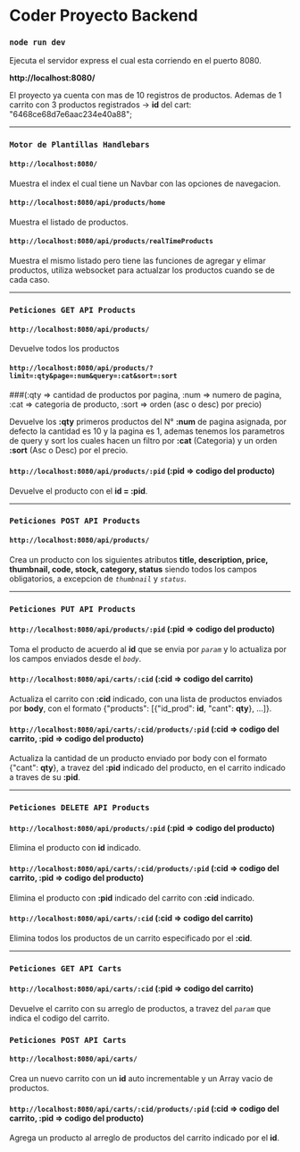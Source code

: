 # Coder Proyecto Backend

### `node run dev`

Ejecuta el servidor express el cual esta corriendo en el puerto 8080.

**http://localhost:8080/**

El proyecto ya cuenta con mas de 10 registros de productos.
Ademas de 1 carrito con 3 productos registrados -> **id** del cart: "6468ce68d7e6aac234e40a88";

***

### `Motor de Plantillas Handlebars`

#### `http://localhost:8080/`

Muestra el index el cual tiene un Navbar con las opciones de navegacion.

#### `http://localhost:8080/api/products/home`

Muestra el listado de productos.

#### `http://localhost:8080/api/products/realTimeProducts`

Muestra el mismo listado pero tiene las funciones de agregar y elimar productos, 
utiliza websocket para actualzar los productos cuando se de cada caso.

***

### `Peticiones GET API Products`

#### `http://localhost:8080/api/products/`

Devuelve todos los productos

#### `http://localhost:8080/api/products/?limit=:qty&page=:num&query=:cat&sort=:sort` 
###(:qty => cantidad de productos por pagina, :num => numero de pagina, :cat => categoria de producto, :sort => orden (asc o desc) por precio)


Devuelve los **:qty** primeros productos del N° **:num** de pagina asignada, por defecto la cantidad es 10 y la pagina es 1,
ademas tenemos los parametros de query y sort los cuales hacen un filtro por **:cat** (Categoria) y un orden **:sort** (Asc o Desc) por el precio.

#### `http://localhost:8080/api/products/:pid` (:pid => codigo del producto)

Devuelve el producto con el **id = :pid**.

***

### `Peticiones POST API Products`

#### `http://localhost:8080/api/products/`

Crea un producto con los siguientes atributos **title, description, price, thumbnail, code, stock, category, status**
siendo todos los campos obligatorios, a excepcion de _`thumbnail`_ y _`status`_.

***

### `Peticiones PUT API Products`

#### `http://localhost:8080/api/products/:pid` (:pid => codigo del producto)

Toma el producto de acuerdo al **id** que se envia por _`param`_ y lo actualiza por los campos enviados desde el _`body`_.

#### `http://localhost:8080/api/carts/:cid` (:cid => codigo del carrito)

Actualiza el carrito con **:cid** indicado, con una lista de productos enviados por **body**, con el formato {"products": [{"id_prod": **id**, "cant": **qty**}, ...]}.

#### `http://localhost:8080/api/carts/:cid/products/:pid` (:cid => codigo del carrito, :pid => codigo del producto)

Actualiza la cantidad de un producto enviado por body con el formato {"cant": **qty**}, a travez del **:pid** indicado del producto, 
en el carrito indicado a traves de su **:pid**.

***

### `Peticiones DELETE API Products`

#### `http://localhost:8080/api/products/:pid` (:pid => codigo del producto)

Elimina el producto con **id** indicado.

#### `http://localhost:8080/api/carts/:cid/products/:pid` (:cid => codigo del carrito, :pid => codigo del producto)

Elimina el producto con **:pid** indicado del carrito con **:cid** indicado.

#### `http://localhost:8080/api/carts/:cid` (:cid => codigo del carrito)

Elimina todos los productos de un carrito especificado por el **:cid**.

***

### `Peticiones GET API Carts`

#### `http://localhost:8080/api/carts/:cid` (:pid => codigo del carrito)

Devuelve el carrito con su arreglo de productos, a travez del _`param`_ que indica el codigo del carrito.

### `Peticiones POST API Carts`

#### `http://localhost:8080/api/carts/`

Crea un nuevo carrito con un **id** auto incrementable y un Array vacio de productos.

#### `http://localhost:8080/api/carts/:cid/products/:pid` (:cid => codigo del carrito, :pid => codigo del producto)

Agrega un producto al arreglo de productos del carrito indicado por el **id**.